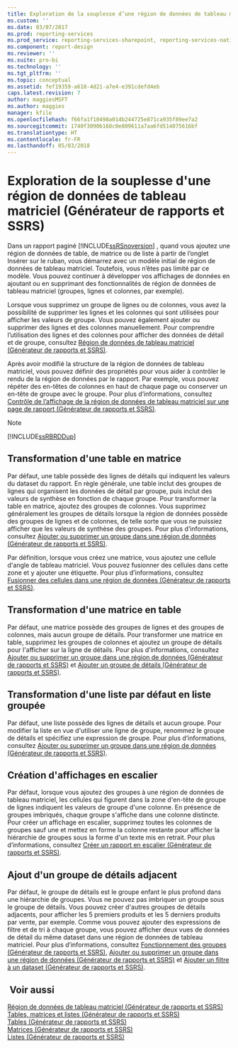 ```yaml
---
title: Exploration de la souplesse d’une région de données de tableau matriciel (Générateur de rapports et SSRS) | Microsoft Docs
ms.custom: ''
ms.date: 03/07/2017
ms.prod: reporting-services
ms.prod_service: reporting-services-sharepoint, reporting-services-native
ms.component: report-design
ms.reviewer: ''
ms.suite: pro-bi
ms.technology: ''
ms.tgt_pltfrm: ''
ms.topic: conceptual
ms.assetid: fef19359-a618-4d21-a7e4-e391cdefd4eb
caps.latest.revision: 7
author: maggiesMSFT
ms.author: maggies
manager: kfile
ms.openlocfilehash: f66fa1f10498a014b244725e871ca935f89ee7a2
ms.sourcegitcommit: 1740f3090b168c0e809611a7aa6fd514075616bf
ms.translationtype: HT
ms.contentlocale: fr-FR
ms.lasthandoff: 05/03/2018
---
```

# <a name="exploring-the-flexibility-of-a-tablix-data-region-report-builder-and-ssrs"></a>Exploration de la souplesse d'une région de données de tableau matriciel (Générateur de rapports et SSRS)
Dans un rapport paginé [!INCLUDE[ssRSnoversion](../../includes/ssrsnoversion-md.md)] , quand vous ajoutez une région de données de table, de matrice ou de liste à partir de l’onglet Insérer sur le ruban, vous démarrez avec un modèle initial de région de données de tableau matriciel. Toutefois, vous n’êtes pas limité par ce modèle. Vous pouvez continuer à développer vos affichages de données en ajoutant ou en supprimant des fonctionnalités de région de données de tableau matriciel (groupes, lignes et colonnes, par exemple).  
  
 Lorsque vous supprimez un groupe de lignes ou de colonnes, vous avez la possibilité de supprimer les lignes et les colonnes qui sont utilisées pour afficher les valeurs de groupe. Vous pouvez également ajouter ou supprimer des lignes et des colonnes manuellement. Pour comprendre l’utilisation des lignes et des colonnes pour afficher des données de détail et de groupe, consultez [Région de données de tableau matriciel &#40;Générateur de rapports et SSRS&#41;](../../reporting-services/report-design/tablix-data-region-report-builder-and-ssrs.md).  
  
 Après avoir modifié la structure de la région de données de tableau matriciel, vous pouvez définir des propriétés pour vous aider à contrôler le rendu de la région de données par le rapport. Par exemple, vous pouvez répéter des en-têtes de colonnes en haut de chaque page ou conserver un en-tête de groupe avec le groupe. Pour plus d’informations, consultez [Contrôle de l’affichage de la région de données de tableau matriciel sur une page de rapport &#40;Générateur de rapports et SSRS&#41;](../../reporting-services/report-design/controlling-the-tablix-data-region-display-on-a-report-page.md).  
  
> [!NOTE]  
>  [!INCLUDE[ssRBRDDup](../../includes/ssrbrddup-md.md)]  
  
## <a name="changing-a-table-to-a-matrix"></a>Transformation d'une table en matrice  
 Par défaut, une table possède des lignes de détails qui indiquent les valeurs du dataset du rapport. En règle générale, une table inclut des groupes de lignes qui organisent les données de détail par groupe, puis inclut des valeurs de synthèse en fonction de chaque groupe. Pour transformer la table en matrice, ajoutez des groupes de colonnes. Vous supprimez généralement les groupes de détails lorsque la région de données possède des groupes de lignes et de colonnes, de telle sorte que vous ne puissiez afficher que les valeurs de synthèse des groupes. Pour plus d’informations, consultez [Ajouter ou supprimer un groupe dans une région de données &#40;Générateur de rapports et SSRS&#41;](../../reporting-services/report-design/add-or-delete-a-group-in-a-data-region-report-builder-and-ssrs.md).  
  
 Par définition, lorsque vous créez une matrice, vous ajoutez une cellule d'angle de tableau matriciel. Vous pouvez fusionner des cellules dans cette zone et y ajouter une étiquette. Pour plus d’informations, consultez [Fusionner des cellules dans une région de données &#40;Générateur de rapports et SSRS&#41;](../../reporting-services/report-design/merge-cells-in-a-data-region-report-builder-and-ssrs.md).  
  
## <a name="changing-a-matrix-to-a-table"></a>Transformation d'une matrice en table  
 Par défaut, une matrice possède des groupes de lignes et des groupes de colonnes, mais aucun groupe de détails. Pour transformer une matrice en table, supprimez les groupes de colonnes et ajoutez un groupe de détails pour l'afficher sur la ligne de détails. Pour plus d’informations, consultez [Ajouter ou supprimer un groupe dans une région de données &#40;Générateur de rapports et SSRS&#41;](../../reporting-services/report-design/add-or-delete-a-group-in-a-data-region-report-builder-and-ssrs.md) et [Ajouter un groupe de détails &#40;Générateur de rapports et SSRS&#41;](../../reporting-services/report-design/add-a-details-group-report-builder-and-ssrs.md).  
  
## <a name="changing-a-default-list-to-a-grouped-list"></a>Transformation d'une liste par défaut en liste groupée  
 Par défaut, une liste possède des lignes de détails et aucun groupe. Pour modifier la liste en vue d'utiliser une ligne de groupe, renommez le groupe de détails et spécifiez une expression de groupe. Pour plus d’informations, consultez [Ajouter ou supprimer un groupe dans une région de données &#40;Générateur de rapports et SSRS&#41;](../../reporting-services/report-design/add-or-delete-a-group-in-a-data-region-report-builder-and-ssrs.md).  
  
## <a name="creating-stepped-displays"></a>Création d'affichages en escalier  
 Par défaut, lorsque vous ajoutez des groupes à une région de données de tableau matriciel, les cellules qui figurent dans la zone d'en-tête de groupe de lignes indiquent les valeurs de groupe d'une colonne. En présence de groupes imbriqués, chaque groupe s'affiche dans une colonne distincte. Pour créer un affichage en escalier, supprimez toutes les colonnes de groupes sauf une et mettez en forme la colonne restante pour afficher la hiérarchie de groupes sous la forme d'un texte mis en retrait. Pour plus d’informations, consultez [Créer un rapport en escalier &#40;Générateur de rapports et SSRS&#41;](../../reporting-services/report-design/create-a-stepped-report-report-builder-and-ssrs.md).  
  
## <a name="adding-an-adjacent-details-group"></a>Ajout d'un groupe de détails adjacent  
 Par défaut, le groupe de détails est le groupe enfant le plus profond dans une hiérarchie de groupes. Vous ne pouvez pas imbriquer un groupe sous le groupe de détails. Vous pouvez créer d'autres groupes de détails adjacents, pour afficher les 5 premiers produits et les 5 derniers produits par vente, par exemple. Comme vous pouvez ajouter des expressions de filtre et de tri à chaque groupe, vous pouvez afficher deux vues de données de détail du même dataset dans une région de données de tableau matriciel. Pour plus d’informations, consultez [Fonctionnement des groupes &#40;Générateur de rapports et SSRS&#41;](../../reporting-services/report-design/understanding-groups-report-builder-and-ssrs.md), [Ajouter ou supprimer un groupe dans une région de données &#40;Générateur de rapports et SSRS&#41;](../../reporting-services/report-design/add-or-delete-a-group-in-a-data-region-report-builder-and-ssrs.md) et [Ajouter un filtre à un dataset &#40;Générateur de rapports et SSRS&#41;](../../reporting-services/report-data/add-a-filter-to-a-dataset-report-builder-and-ssrs.md).  
  
## <a name="see-also"></a> Voir aussi  
 [Région de données de tableau matriciel &#40;Générateur de rapports et SSRS&#41;](../../reporting-services/report-design/tablix-data-region-report-builder-and-ssrs.md)   
 [Tables, matrices et listes &#40;Générateur de rapports et SSRS&#41;](../../reporting-services/report-design/tables-matrices-and-lists-report-builder-and-ssrs.md)   
 [Tables &#40;Générateur de rapports et SSRS&#41;](../../reporting-services/report-design/tables-report-builder-and-ssrs.md)   
 [Matrices &#40;Générateur de rapports et SSRS&#41;](../../reporting-services/report-design/create-a-matrix-report-builder-and-ssrs.md)   
 [Listes &#40;Générateur de rapports et SSRS&#41;](../../reporting-services/report-design/create-invoices-and-forms-with-lists-report-builder-and-ssrs.md)   
  
  
